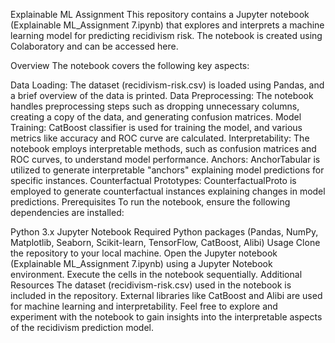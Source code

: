 Explainable ML Assignment
This repository contains a Jupyter notebook (Explainable ML_Assignment 7.ipynb) that explores and interprets a machine learning model for predicting recidivism risk. The notebook is created using Colaboratory and can be accessed here.

Overview
The notebook covers the following key aspects:

Data Loading: The dataset (recidivism-risk.csv) is loaded using Pandas, and a brief overview of the data is printed.
Data Preprocessing: The notebook handles preprocessing steps such as dropping unnecessary columns, creating a copy of the data, and generating confusion matrices.
Model Training: CatBoost classifier is used for training the model, and various metrics like accuracy and ROC curve are calculated.
Interpretability: The notebook employs interpretable methods, such as confusion matrices and ROC curves, to understand model performance.
Anchors: AnchorTabular is utilized to generate interpretable "anchors" explaining model predictions for specific instances.
Counterfactual Prototypes: CounterfactualProto is employed to generate counterfactual instances explaining changes in model predictions.
Prerequisites
To run the notebook, ensure the following dependencies are installed:

Python 3.x
Jupyter Notebook
Required Python packages (Pandas, NumPy, Matplotlib, Seaborn, Scikit-learn, TensorFlow, CatBoost, Alibi)
Usage
Clone the repository to your local machine.
Open the Jupyter notebook (Explainable ML_Assignment 7.ipynb) using a Jupyter Notebook environment.
Execute the cells in the notebook sequentially.
Additional Resources
The dataset (recidivism-risk.csv) used in the notebook is included in the repository.
External libraries like CatBoost and Alibi are used for machine learning and interpretability.
Feel free to explore and experiment with the notebook to gain insights into the interpretable aspects of the recidivism prediction model.
